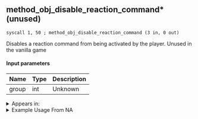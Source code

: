 ## method_obj_disable_reaction_command* (unused)

`syscall 1, 50 ; method_obj_disable_reaction_command (3 in, 0 out)`

Disables a reaction command from being activated by the player. Unused in the vanilla game

#### Input parameters
| Name | Type | Description
|------|------|------------
| group   | int   | Unknown




<details>
	<summary>Appears in:</summary>

</details>

<details>
	<summary>Example Usage From NA</summary>
```

```
</details>

